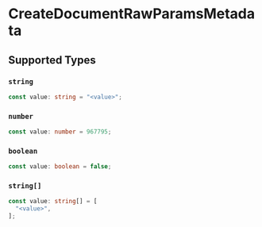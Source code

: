 # CreateDocumentRawParamsMetadata


## Supported Types

### `string`

```typescript
const value: string = "<value>";
```

### `number`

```typescript
const value: number = 967795;
```

### `boolean`

```typescript
const value: boolean = false;
```

### `string[]`

```typescript
const value: string[] = [
  "<value>",
];
```

